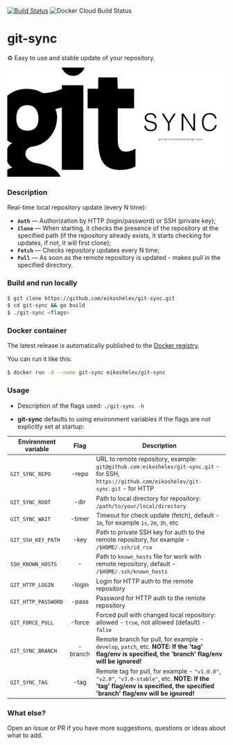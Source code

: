 [![Build Status](https://travis-ci.org/eikoshelev/git-sync.svg?branch=master)](https://travis-ci.org/eikoshelev/git-sync)
![Docker Cloud Build Status](https://img.shields.io/docker/cloud/build/eikoshelev/git-sync)

# git-sync

:recycle: Easy to use and stable update of your repository.
  
![alt text](assets/git-sync.png)
  
### Description
  
Real-time local repository update (every N time):
* **`Auth`** — Authorization by HTTP (login/password) or SSH (private key);
* **`Clone`** — When starting, it checks the presence of the repository at the specified path (if the repository already exists, it starts checking for updates, if not, it will first clone);
* **`Fetch`** — Checks repository updates every N time;
* **`Pull`** — As soon as the remote repository is updated - makes pull in the specified directory.

### Build and run locally
```sh
$ git clone https://github.com/eikoshelev/git-sync.git
$ cd git-sync && go build
$ ./git-sync <flags>
```
### Docker container

The latest release is automatically published to the [Docker registry](https://hub.docker.com/r/eikoshelev/git-sync).

You can run it like this:
```sh
$ docker run -d --name git-sync eikoshelev/git-sync
```

### Usage

* Description of the flags used: ```./git-sync -h```

* **git-sync** defaults to using environment variables if the flags are not explicitly set at startup:
  
| **Environment variable** | **Flag** | **Description** |
| ------- | :-------: | --- |
|`GIT_SYNC_REPO`    |-repo     | URL to remote repository, example: `git@github.com:eikoshelev/git-sync.git` - for SSH, `https://github.com/eikoshelev/git-sync.git` - for HTTP 
|`GIT_SYNC_ROOT`    |-dir      | Path to local directory for repository: `/path/to/your/local/directory` 
|`GIT_SYNC_WAIT`    |-timer    | Timeout for check update (fetch), default - `1m`, for example `1s`, `2m`, `3h`, etc 
|`GIT_SSH_KEY_PATH` |-key      | Path to private SSH key for auth to the remote repository, for example - `/$HOME/.ssh/id_rsa` 
|`SSH_KNOWN_HOSTS`  |-         | Path to `known_hosts` file for work with remote repository, default - `/$HOME/.ssh/known_hosts`
|`GIT_HTTP_LOGIN`   |-login    | Login for HTTP auth to the remote repository 
|`GIT_HTTP_PASSWORD`|-pass     | Password for HTTP auth to the remote repository 
|`GIT_FORCE_PULL`   |-force    | Forced pull with changed local repository: allowed - `true`, not allowed (default) - `false` 
|`GIT_SYNC_BRANCH`  |-branch   | Remote branch for pull, for example - `develop`, `patch`, etc. **NOTE: If the 'tag' flag/env is specified, the 'branch' flag/env will be ignored!**
|`GIT_SYNC_TAG`     |-tag      | Remote tag for pull, for example - `"v1.0.0"`, `"v2.0"`, `"v3.0-stable"`, etc. **NOTE: If the 'tag' flag/env is specified, the specified 'branch' flag/env will be ignored!**

### What else?

Open an issue or PR if you have more suggestions, questions or ideas about what to add.
